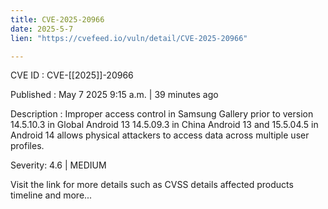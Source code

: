 ```yaml
---
title: CVE-2025-20966
date: 2025-5-7
lien: "https://cvefeed.io/vuln/detail/CVE-2025-20966"

---
```


CVE ID : CVE-[[2025]]-20966

Published :  May 7
2025
9:15 a.m. | 39 minutes ago

Description : Improper access control in Samsung Gallery prior to version 14.5.10.3 in Global Android 13
14.5.09.3 in China Android 13
and 15.5.04.5 in Android 14 allows physical attackers to access data across multiple user profiles.

Severity: 4.6 | MEDIUM

Visit the link for more details
such as CVSS details
affected products
timeline
and more...
